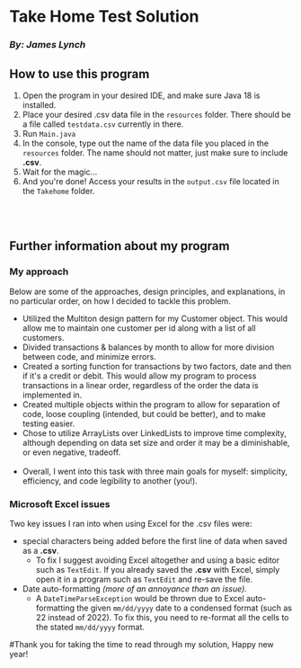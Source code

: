 # Take Home Test Solution 
### *By: James Lynch*

## How to use this program
1. Open the program in your desired IDE, and make sure Java 18 is installed.
2. Place your desired .csv data file in the `resources` folder. There should be a file called `testdata.csv` currently in there.
3. Run `Main.java` 
4. In the console, type out the name of the data file you placed in the `resources` folder. The name should not matter, just make sure to include **.csv**.
5. Wait for the magic...
6. And you're done! Access your results in the `output.csv` file located in the `Takehome` folder.

<br></br>
## Further information about my program

### My approach
Below are some of the approaches, design principles, and explanations, in no particular order, on how I decided to tackle this problem.
- Utilized the Multiton design pattern for my Customer object. This would allow me to maintain one customer per id along with a list of all customers.
- Divided transactions & balances by month to allow for more division between code, and minimize errors.
- Created a sorting function for transactions by two factors, date and then if it's a credit or debit. This would allow my program to process transactions in a linear order, regardless of the order the data is implemented in. 
- Created multiple objects within the program to allow for separation of code, loose coupling (intended, but could be better), and to make testing easier.
- Chose to utilize ArrayLists over LinkedLists to improve time complexity, although depending on data set size and order it may be a diminishable, or even negative, tradeoff.
  <br></br>
- Overall, I went into this task with three main goals for myself: simplicity, efficiency, and code legibility to another (you!).

### Microsoft Excel issues
Two key issues I ran into when using Excel for the .csv files were:
- special characters being added before the first line of data when saved as a **.csv**. 
  - To fix I suggest avoiding Excel altogether and using a basic editor such as `TextEdit`. If you already saved the **.csv** with Excel, simply open it in a program such as `TextEdit` and re-save the file.
- Date auto-formatting *(more of an annoyance than an issue).*
  - A `DateTimeParseException` would be thrown due to Excel auto-formatting the given `mm/dd/yyyy` date to a condensed format (such as 22 instead of 2022). To fix this, you need to re-format all the cells to the stated `mm/dd/yyyy` format.
  
#Thank you for taking the time to read through my solution, Happy new year!
<br></br>
